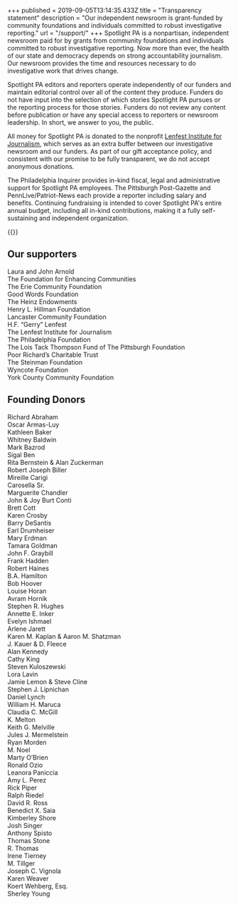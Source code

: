 +++
published = 2019-09-05T13:14:35.433Z
title = "Transparency statement"
description = "Our independent newsroom is grant-funded by community foundations and individuals committed to robust investigative reporting."
url = "/support/"
+++
Spotlight PA is a nonpartisan, independent newsroom paid for by grants from community foundations and individuals committed to robust investigative reporting. Now more than ever, the health of our state and democracy depends on strong accountability journalism. Our newsroom provides the time and resources necessary to do investigative work that drives change.

Spotlight PA editors and reporters operate independently of our funders and maintain editorial control over all of the content they produce. Funders do not have input into the selection of which stories Spotlight PA pursues or the reporting process for those stories. Funders do not review any content before publication or have any special access to reporters or newsroom leadership. In short, we answer to you, the public.

All money for Spotlight PA is donated to the nonprofit [Lenfest Institute for Journalism](https://www.lenfestinstitute.org), which serves as an extra buffer between our investigative newsroom and our funders. As part of our gift acceptance policy, and consistent with our promise to be fully transparent, we do not accept anonymous donations.

The Philadelphia Inquirer provides in-kind fiscal, legal and administrative support for Spotlight PA employees. The Pittsburgh Post-Gazette and PennLive/Patriot-News each provide a reporter including salary and benefits. Continuing fundraising is intended to cover Spotlight PA's entire annual budget, including all in-kind contributions, making it a fully self-sustaining and independent organization.

{{<supporters-logos>}}

## Our supporters

Laura and John Arnold <br />
The Foundation for Enhancing Communities <br />
The Erie Community Foundation <br />
Good Words Foundation <br />
The Heinz Endowments <br />
Henry L. Hillman Foundation <br />
Lancaster Community Foundation <br />
H.F. “Gerry” Lenfest <br />
The Lenfest Institute for Journalism <br />
The Philadelphia Foundation <br />
The Lois Tack Thompson Fund of The Pittsburgh Foundation <br />
Poor Richard’s Charitable Trust <br />
The Steinman Foundation <br />
Wyncote Foundation <br />
York County Community Foundation <br />

## Founding Donors

Richard Abraham <br />
Oscar Armas-Luy <br />
Kathleen Baker <br />
Whitney Baldwin <br />
Mark Bazrod <br />
Sigal Ben <br />
Rita Bernstein & Alan Zuckerman <br />
Robert Joseph Biller <br />
Mireille Carigi <br />
Carosella Sr. <br />
Marguerite Chandler <br />
John & Joy Burt Conti <br />
Brett Cott <br />
Karen Crosby <br />
Barry DeSantis <br />
Earl Drumheiser <br />
Mary Erdman <br />
Tamara Goldman <br />
John F. Graybill <br />
Frank Hadden <br />
Robert Haines <br />
B.A. Hamilton <br />
Bob Hoover <br />
Louise Horan <br />
Avram Hornik <br />
Stephen R. Hughes <br />
Annette E. Inker <br />
Evelyn Ishmael <br />
Arlene Jarett <br />
Karen M. Kaplan & Aaron M. Shatzman <br />
J. Kauer & D. Fleece <br />
Alan Kennedy <br />
Cathy King <br />
Steven Kuloszewski <br />
Lora Lavin <br />
Jamie Lemon & Steve Cline <br />
Stephen J. Lipnichan <br />
Daniel Lynch <br />
William H. Maruca <br />
Claudia C. McGill <br />
K. Melton <br />
Keith G. Melville <br />
Jules J. Mermelstein <br />
Ryan Morden <br />
M. Noel <br />
Marty O’Brien <br />
Ronald Ozio <br />
Leanora Paniccia <br />
Amy L. Perez <br />
Rick Piper <br />
Ralph Riedel <br />
David R. Ross <br />
Benedict X. Saia <br />
Kimberley Shore <br />
Josh Singer <br />
Anthony Spisto <br />
Thomas Stone <br />
R. Thomas <br />
Irene Tierney <br />
M. Tillger <br />
Joseph C. Vignola <br />
Karen Weaver <br />
Koert Wehberg, Esq. <br />
Sherley Young <br />
